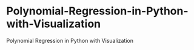 # Polynomial-Regression-in-Python-with-Visualization
Polynomial Regression in Python with Visualization
